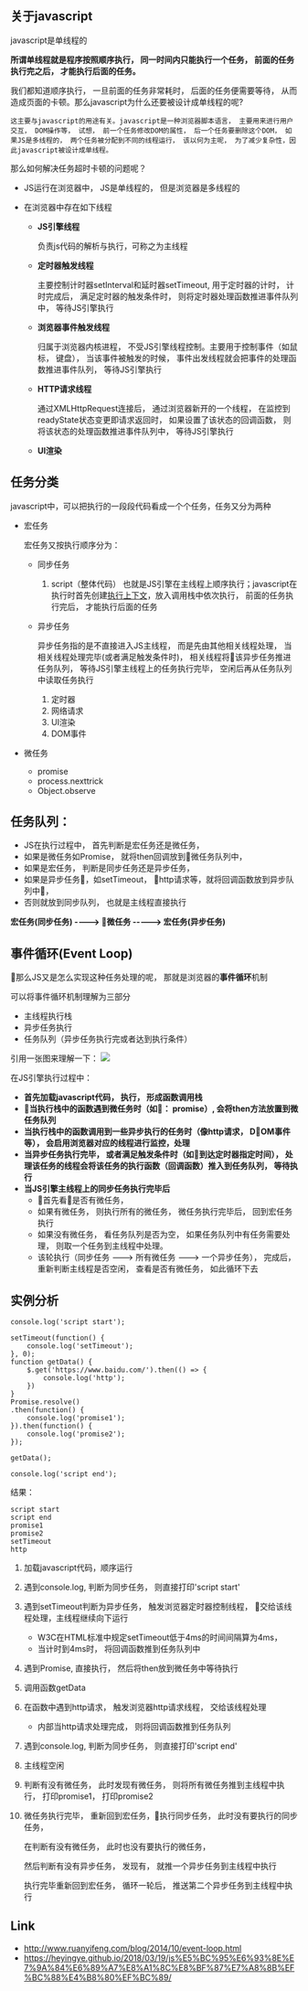 ## 关于javascript

javascript是单线程的

**所谓单线程就是程序按照顺序执行， 同一时间内只能执行一个任务， 前面的任务执行完之后， 才能执行后面的任务。**

我们都知道顺序执行， 一旦前面的任务非常耗时， 后面的任务便需要等待， 从而造成页面的卡顿。那么javascript为什么还要被设计成单线程的呢? 

    这主要与javascript的用途有关。javascript是一种浏览器脚本语言， 主要用来进行用户交互， DOM操作等， 试想， 前一个任务修改DOM的属性， 后一个任务要删除这个DOM， 如果JS是多线程的， 两个任务被分配到不同的线程运行， 该以何为主呢， 为了减少复杂性，因此javascript被设计成单线程。

那么如何解决任务超时卡顿的问题呢？

- JS运行在浏览器中， JS是单线程的， 但是浏览器是多线程的
- 在浏览器中存在如下线程

    - **JS引擎线程**

        负责js代码的解析与执行，可称之为主线程
    - **定时器触发线程**

        主要控制计时器setInterval和延时器setTimeout, 用于定时器的计时， 计时完成后， 满足定时器的触发条件时， 则将定时器处理函数推进事件队列中， 等待JS引擎执行
    - **浏览器事件触发线程**

        归属于浏览器内核进程， 不受JS引擎线程控制。主要用于控制事件（如鼠标， 键盘）， 当该事件被触发的时候， 事件出发线程就会把事件的处理函数推进事件队列， 等待JS引擎执行
    - **HTTP请求线程**

        通过XMLHttpRequest连接后， 通过浏览器新开的一个线程， 在监控到readyState状态变更即请求返回时， 如果设置了该状态的回调函数， 则将该状态的处理函数推进事件队列中， 等待JS引擎执行
    - **UI渲染**

## 任务分类

javascript中，可以把执行的一段段代码看成一个个任务，任务又分为两种

- 宏任务

    宏任务又按执行顺序分为：
    - 同步任务
        1. script（整体代码）
        也就是JS引擎在主线程上顺序执行；javascript在执行时首先创建[执行上下文](./执行上下文.md)，放入调用栈中依次执行， 前面的任务执行完后， 才能执行后面的任务
    - 异步任务

        异步任务指的是不直接进入JS主线程， 而是先由其他相关线程处理， 当相关线程处理完毕(或者满足触发条件时)， 相关线程将该异步任务推进任务队列， 等待JS引擎主线程上的任务执行完毕， 空闲后再从任务队列中读取任务执行
        1. 定时器
        2. 网络请求
        3. UI渲染
        4. DOM事件

- 微任务
    - promise
    - process.nexttrick
    - Object.observe

## 任务队列：

- JS在执行过程中， 首先判断是宏任务还是微任务， 
- 如果是微任务如Promise， 就将then回调放到微任务队列中， 
- 如果是宏任务， 判断是同步任务还是异步任务， 
- 如果是异步任务，如setTimeout， http请求等，就将回调函数放到异步队列中， 
- 否则就放到同步队列， 也就是主线程直接执行

**宏任务(同步任务) ----> 微任务 -----> 宏任务(异步任务)**


## 事件循环(Event Loop)

那么JS又是怎么实现这种任务处理的呢， 那就是浏览器的**事件循环**机制

可以将事件循环机制理解为三部分

- 主线程执行栈
- 异步任务执行
- 任务队列（异步任务执行完或者达到执行条件）

引用一张图来理解一下：
<img src="../img/task.png">

在JS引擎执行过程中：
- **首先加载javascript代码， 执行， 形成函数调用栈**
- **当执行栈中的函数遇到微任务时（如： promise）, 会将then方法放置到微任务队列**
- **当执行栈中的函数调用到一些异步执行的任务时（像http请求， DOM事件等）， 会启用浏览器对应的线程进行监控，处理**
- **当异步任务执行完毕， 或者满足触发条件时（如到达定时器指定时间）， 处理该任务的线程会将该任务的执行函数（回调函数）推入到任务队列， 等待执行**
- **当JS引擎主线程上的同步任务执行完毕后**
    - 首先看是否有微任务， 
    - 如果有微任务， 则执行所有的微任务， 微任务执行完毕后， 回到宏任务执行
    - 如果没有微任务， 看任务队列是否为空， 如果任务队列中有任务需要处理， 则取一个任务到主线程中处理。
    - 该轮执行（同步任务 ---> 所有微任务 ---> 一个异步任务）， 完成后， 重新判断主线程是否空闲， 查看是否有微任务， 如此循环下去



## 实例分析

    console.log('script start');

    setTimeout(function() {
        console.log('setTimeout');
    }, 0);
    function getData() {
        $.get('https://www.baidu.com/').then(() => {
            console.log('http');
        })
    }
    Promise.resolve()
    .then(function() {
        console.log('promise1');
    }).then(function() {
        console.log('promise2');
    });

    getData();

    console.log('script end');

结果：

    script start
    script end
    promise1
    promise2
    setTimeout
    http
    
1. 加载javascript代码，顺序运行
2. 遇到console.log, 判断为同步任务， 则直接打印'script start'
3. 遇到setTimeout判断为异步任务， 触发浏览器定时器控制线程， 交给该线程处理，主线程继续向下运行
    - W3C在HTML标准中规定setTimeout低于4ms的时间间隔算为4ms，
    - 当计时到4ms时， 将回调函数推到任务队列中
4. 遇到Promise, 直接执行， 然后将then放到微任务中等待执行
5. 调用函数getData
6. 在函数中遇到http请求， 触发浏览器http请求线程， 交给该线程处理
    - 内部当http请求处理完成， 则将回调函数推到任务队列
7. 遇到console.log, 判断为同步任务， 则直接打印'script end'
8. 主线程空闲
9. 判断有没有微任务， 此时发现有微任务， 则将所有微任务推到主线程中执行， 打印promise1， 打印promise2
10. 微任务执行完毕， 重新回到宏任务，执行同步任务， 此时没有要执行的同步任务， 

    在判断有没有微任务， 此时也没有要执行的微任务， 
    
    然后判断有没有异步任务， 发现有， 就推一个异步任务到主线程中执行

    执行完毕重新回到宏任务， 循环一轮后， 推送第二个异步任务到主线程中执行









## Link
- http://www.ruanyifeng.com/blog/2014/10/event-loop.html
- https://heyingye.github.io/2018/03/19/js%E5%BC%95%E6%93%8E%E7%9A%84%E6%89%A7%E8%A1%8C%E8%BF%87%E7%A8%8B%EF%BC%88%E4%B8%80%EF%BC%89/
